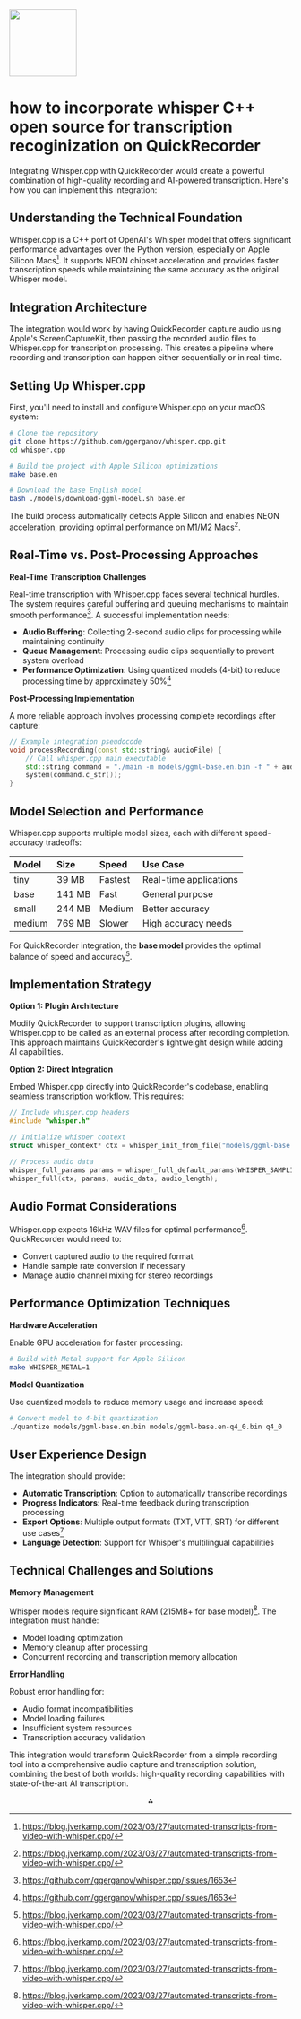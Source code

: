 <img src="https://r2cdn.perplexity.ai/pplx-full-logo-primary-dark%402x.png" class="logo" width="120"/>

# how to incorporate whisper C++ open source for transcription recoginization on QuickRecorder

Integrating Whisper.cpp with QuickRecorder would create a powerful combination of high-quality recording and AI-powered transcription. Here's how you can implement this integration:

## **Understanding the Technical Foundation**

Whisper.cpp is a C++ port of OpenAI's Whisper model that offers significant performance advantages over the Python version, especially on Apple Silicon Macs[^1]. It supports NEON chipset acceleration and provides faster transcription speeds while maintaining the same accuracy as the original Whisper model.

## **Integration Architecture**

The integration would work by having QuickRecorder capture audio using Apple's ScreenCaptureKit, then passing the recorded audio files to Whisper.cpp for transcription processing. This creates a pipeline where recording and transcription can happen either sequentially or in real-time.

## **Setting Up Whisper.cpp**

First, you'll need to install and configure Whisper.cpp on your macOS system:

```bash
# Clone the repository
git clone https://github.com/ggerganov/whisper.cpp.git
cd whisper.cpp

# Build the project with Apple Silicon optimizations
make base.en

# Download the base English model
bash ./models/download-ggml-model.sh base.en
```

The build process automatically detects Apple Silicon and enables NEON acceleration, providing optimal performance on M1/M2 Macs[^1].

## **Real-Time vs. Post-Processing Approaches**

**Real-Time Transcription Challenges**

Real-time transcription with Whisper.cpp faces several technical hurdles. The system requires careful buffering and queuing mechanisms to maintain smooth performance[^2]. A successful implementation needs:

- **Audio Buffering**: Collecting 2-second audio clips for processing while maintaining continuity
- **Queue Management**: Processing audio clips sequentially to prevent system overload
- **Performance Optimization**: Using quantized models (4-bit) to reduce processing time by approximately 50%[^2]

**Post-Processing Implementation**

A more reliable approach involves processing complete recordings after capture:

```cpp
// Example integration pseudocode
void processRecording(const std::string& audioFile) {
    // Call whisper.cpp main executable
    std::string command = "./main -m models/ggml-base.en.bin -f " + audioFile + " --output-txt";
    system(command.c_str());
}
```


## **Model Selection and Performance**

Whisper.cpp supports multiple model sizes, each with different speed-accuracy tradeoffs:


| Model | Size | Speed | Use Case |
| :-- | :-- | :-- | :-- |
| tiny | 39 MB | Fastest | Real-time applications |
| base | 141 MB | Fast | General purpose |
| small | 244 MB | Medium | Better accuracy |
| medium | 769 MB | Slower | High accuracy needs |

For QuickRecorder integration, the **base model** provides the optimal balance of speed and accuracy[^1].

## **Implementation Strategy**

**Option 1: Plugin Architecture**

Modify QuickRecorder to support transcription plugins, allowing Whisper.cpp to be called as an external process after recording completion. This approach maintains QuickRecorder's lightweight design while adding AI capabilities.

**Option 2: Direct Integration**

Embed Whisper.cpp directly into QuickRecorder's codebase, enabling seamless transcription workflow. This requires:

```cpp
// Include whisper.cpp headers
#include "whisper.h"

// Initialize whisper context
struct whisper_context* ctx = whisper_init_from_file("models/ggml-base.en.bin");

// Process audio data
whisper_full_params params = whisper_full_default_params(WHISPER_SAMPLING_GREEDY);
whisper_full(ctx, params, audio_data, audio_length);
```


## **Audio Format Considerations**

Whisper.cpp expects 16kHz WAV files for optimal performance[^1]. QuickRecorder would need to:

- Convert captured audio to the required format
- Handle sample rate conversion if necessary
- Manage audio channel mixing for stereo recordings


## **Performance Optimization Techniques**

**Hardware Acceleration**

Enable GPU acceleration for faster processing:

```bash
# Build with Metal support for Apple Silicon
make WHISPER_METAL=1
```

**Model Quantization**

Use quantized models to reduce memory usage and increase speed:

```bash
# Convert model to 4-bit quantization
./quantize models/ggml-base.en.bin models/ggml-base.en-q4_0.bin q4_0
```


## **User Experience Design**

The integration should provide:

- **Automatic Transcription**: Option to automatically transcribe recordings
- **Progress Indicators**: Real-time feedback during transcription processing
- **Export Options**: Multiple output formats (TXT, VTT, SRT) for different use cases[^1]
- **Language Detection**: Support for Whisper's multilingual capabilities


## **Technical Challenges and Solutions**

**Memory Management**

Whisper models require significant RAM (215MB+ for base model)[^1]. The integration must handle:

- Model loading optimization
- Memory cleanup after processing
- Concurrent recording and transcription memory allocation

**Error Handling**

Robust error handling for:

- Audio format incompatibilities
- Model loading failures
- Insufficient system resources
- Transcription accuracy validation

This integration would transform QuickRecorder from a simple recording tool into a comprehensive audio capture and transcription solution, combining the best of both worlds: high-quality recording capabilities with state-of-the-art AI transcription.

<div style="text-align: center">⁂</div>

[^1]: https://blog.jverkamp.com/2023/03/27/automated-transcripts-from-video-with-whisper.cpp/

[^2]: https://github.com/ggerganov/whisper.cpp/issues/1653

[^3]: https://www.gladia.io/blog/top-5-whisper-github-projects-a-practical-guide-for-programmers

[^4]: https://www.youtube.com/watch?v=a9MeLdcHKZo

[^5]: https://www.youtube.com/watch?v=Mok_hyv41TI

[^6]: https://pub.towardsai.net/whisper-cpp-how-to-use-openais-whisper-model-in-c-c-for-efficient-speech-recognition-3f63a2bb19c7

[^7]: https://www.reddit.com/r/LocalLLaMA/comments/1h2kvu2/whisper_whispercppwhisperkit_for_live/

[^8]: https://shinglyu.com/ai/2024/05/25/transcribe-voice-to-text-locally-with-whisper-cpp-and-raycast.html

[^9]: https://whynothugo.nl/journal/2024/09/22/transcribing-audio-with-whisper.cpp/

[^10]: https://github.com/ggml-org/whisper.cpp

